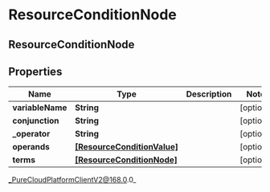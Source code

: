 # ResourceConditionNode

## ResourceConditionNode

## Properties

|Name | Type | Description | Notes|
|------------ | ------------- | ------------- | -------------|
| **variableName** | **String** |  | [optional] |
| **conjunction** | **String** |  | [optional] |
| **_operator** | **String** |  | [optional] |
| **operands** | [**[ResourceConditionValue]**]([ResourceConditionValue]) |  | [optional] |
| **terms** | [**[ResourceConditionNode]**]([ResourceConditionNode]) |  | [optional] |



_PureCloudPlatformClientV2@168.0.0_
